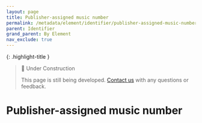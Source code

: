 ```yaml
---
layout: page
title: Publisher-assigned music number
permalink: /metadata/element/identifier/publisher-assigned-music-number/
parent: Identifier
grand_parent: By Element
nav_exclude: true
---
```


{: .highlight-title }
> 🚧 Under Construction
>
> This page is still being developed. [Contact us](/metadata-documentation/contact/) with any questions or feedback.

# Publisher-assigned music number